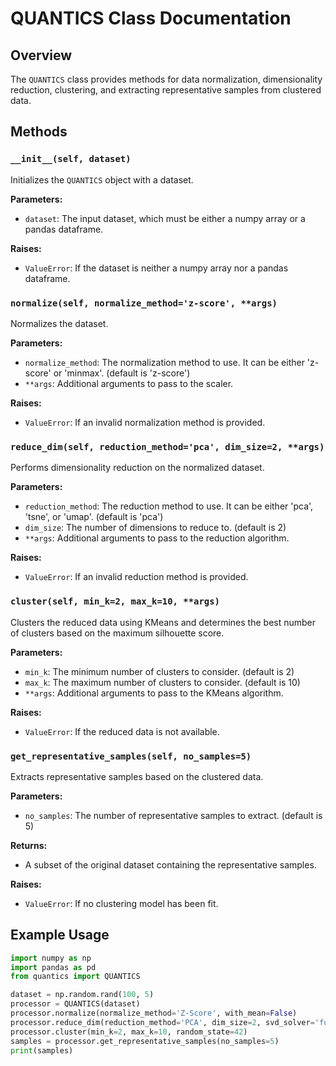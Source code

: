 # QUANTICS Class Documentation

## Overview
The `QUANTICS` class provides methods for data normalization, dimensionality reduction, clustering, and extracting representative samples from clustered data.

## Methods

### `__init__(self, dataset)`
Initializes the `QUANTICS` object with a dataset.

**Parameters:**
- `dataset`: The input dataset, which must be either a numpy array or a pandas dataframe.

**Raises:**
- `ValueError`: If the dataset is neither a numpy array nor a pandas dataframe.

### `normalize(self, normalize_method='z-score', **args)`
Normalizes the dataset.

**Parameters:**
- `normalize_method`: The normalization method to use. It can be either 'z-score' or 'minmax'. (default is 'z-score')
- `**args`: Additional arguments to pass to the scaler.

**Raises:**
- `ValueError`: If an invalid normalization method is provided.

### `reduce_dim(self, reduction_method='pca', dim_size=2, **args)`
Performs dimensionality reduction on the normalized dataset.

**Parameters:**
- `reduction_method`: The reduction method to use. It can be either 'pca', 'tsne', or 'umap'. (default is 'pca')
- `dim_size`: The number of dimensions to reduce to. (default is 2)
- `**args`: Additional arguments to pass to the reduction algorithm.

**Raises:**
- `ValueError`: If an invalid reduction method is provided.

### `cluster(self, min_k=2, max_k=10, **args)`
Clusters the reduced data using KMeans and determines the best number of clusters based on the maximum silhouette score.

**Parameters:**
- `min_k`: The minimum number of clusters to consider. (default is 2)
- `max_k`: The maximum number of clusters to consider. (default is 10)
- `**args`: Additional arguments to pass to the KMeans algorithm.

**Raises:**
- `ValueError`: If the reduced data is not available.

### `get_representative_samples(self, no_samples=5)`
Extracts representative samples based on the clustered data.

**Parameters:**
- `no_samples`: The number of representative samples to extract. (default is 5)

**Returns:**
- A subset of the original dataset containing the representative samples.

**Raises:**
- `ValueError`: If no clustering model has been fit.

## Example Usage
```python
import numpy as np
import pandas as pd
from quantics import QUANTICS

dataset = np.random.rand(100, 5)
processor = QUANTICS(dataset)
processor.normalize(normalize_method='Z-Score', with_mean=False)
processor.reduce_dim(reduction_method='PCA', dim_size=2, svd_solver='full')
processor.cluster(min_k=2, max_k=10, random_state=42)
samples = processor.get_representative_samples(no_samples=5)
print(samples)
